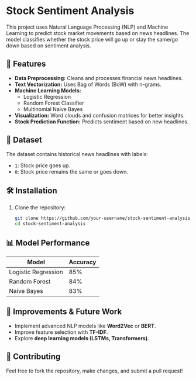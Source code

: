 # Stock Sentiment Analysis

This project uses Natural Language Processing (NLP) and Machine Learning to predict stock market movements based on news headlines. The model classifies whether the stock price will go up or stay the same/go down based on sentiment analysis.

## 📌 Features
- **Data Preprocessing:** Cleans and processes financial news headlines.
- **Text Vectorization:** Uses Bag of Words (BoW) with n-grams.
- **Machine Learning Models:**
  - Logistic Regression
  - Random Forest Classifier
  - Multinomial Naive Bayes
- **Visualization:** Word clouds and confusion matrices for better insights.
- **Stock Prediction Function:** Predicts sentiment based on new headlines.

## 📂 Dataset
The dataset contains historical news headlines with labels:
- `1`: Stock price goes up.
- `0`: Stock price remains the same or goes down.

## 🛠️ Installation
1. Clone the repository:
   ```bash
   git clone https://github.com/your-username/stock-sentiment-analysis.git
   cd stock-sentiment-analysis
   ```

## 📊 Model Performance
| Model                 | Accuracy |
|----------------------|---------|
| Logistic Regression | 85%     |
| Random Forest       | 84%     |
| Naive Bayes         | 83%     |

## 📌 Improvements & Future Work
- Implement advanced NLP models like **Word2Vec** or **BERT**.
- Improve feature selection with **TF-IDF**.
- Explore **deep learning models (LSTMs, Transformers)**.

## 🤝 Contributing
Feel free to fork the repository, make changes, and submit a pull request!
